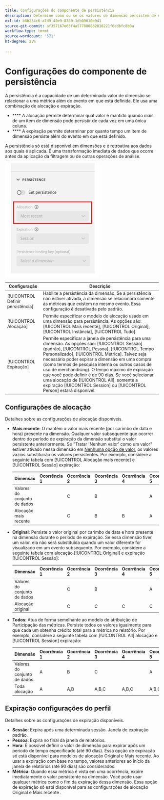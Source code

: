 ```yaml
---
title: Configurações do componente de persistência
description: Determine como ou se os valores de dimensão persistem de um evento para outro.
exl-id: b8b234c6-a7d9-40e9-8380-1db09610b941
source-git-commit: af357167e65f4a577880832818221f6edbfc8b0a
workflow-type: tm+mt
source-wordcount: '571'
ht-degree: 23%

---
```



# Configurações do componente de persistência

A persistência é a capacidade de um determinado valor de dimensão se relacionar a uma métrica além do evento em que está definida. Ele usa uma combinação de alocação e expiração.

* **** A alocação permite determinar qual valor é mantido quando mais de um item de dimensão pode persistir de cada vez em uma única coluna.
* **** A expiração permite determinar por quanto tempo um item de dimensão persiste além do evento em que está definido.

A persistência só está disponível em dimensões e é retroativa aos dados aos quais é aplicada. É uma transformação imediata de dados que ocorre antes da aplicação da filtragem ou de outras operações de análise.

![Persistência](../assets/persistence.png)

| Configuração | Descrição |
| --- | --- |
| [!UICONTROL Definir persistência] | Habilite a persistência da dimensão. Se a persistência não estiver ativada, a dimensão se relacionará somente às métricas que existem no mesmo evento. Essa configuração é desativada pelo padrão. |
| [!UICONTROL Alocação] | Permite especificar o modelo de alocação usado em uma dimensão para persistência. As opções são: [!UICONTROL Mais recente], [!UICONTROL Original], [!UICONTROL Instância], [!UICONTROL Tudo]. |
| [!UICONTROL Expiração] | Permite especificar a janela de persistência para uma dimensão. As opções são: [!UICONTROL Sessão] (padrão), [!UICONTROL Pessoa], [!UICONTROL Tempo Personalizado], [!UICONTROL Métrica]. Talvez seja necessário poder expirar a dimensão em uma compra (como termos de pesquisa interna ou outros casos de uso de merchandising). O tempo máximo de expiração que você pode definir é de 90 dias. Se você selecionar uma alocação de [!UICONTROL All], somente a expiração [!UICONTROL Session] ou [!UICONTROL Person] estará disponível. |

## Configurações de alocação

Detalhes sobre as configurações de alocação disponíveis.

* **Mais recente**: O mantém o valor mais recente (por carimbo de data e hora) presente na dimensão. Qualquer valor subsequente que ocorrer dentro do período de expiração da dimensão substitui o valor persistente anteriormente. Se &quot;Tratar &#39;Nenhum valor&#39; como um valor&quot; estiver ativado nessa dimensão em [Nenhuma opção de valor](no-value-options.md), os valores vazios substituirão os valores persistentes. Por exemplo, considere a seguinte tabela com [!UICONTROL Alocação mais recente] e [!UICONTROL Sessão] expiração:

   | Dimensão | Ocorrência 1 | Ocorrência 2 | Ocorrência 3 | Ocorrência 4 | Ocorrência 5 |
   | --- | --- | --- | --- | --- | --- |
   | Valores do conjunto de dados |  | C | B |  | A |
   | Alocação mais recente |  | C | B | B | A |

* **Original**: Persiste o valor original por carimbo de data e hora presente na dimensão durante o período de expiração. Se essa dimensão tiver um valor, ela não será substituída quando um valor diferente for visualizado em um evento subsequente. Por exemplo, considere a seguinte tabela com alocação [!UICONTROL Original] e expiração [!UICONTROL Sessão]:

   | Dimensão | Ocorrência 1 | Ocorrência 2 | Ocorrência 3 | Ocorrência 4 | Ocorrência 5 |
   | --- | --- | --- | --- | --- | --- |
   | Valores do conjunto de dados |  | C | B |  | A |
   | Alocação original |  | C | C | C | C |

* **Todos**: Atua de forma semelhante ao modelo de atribuição   de Participação das métricas. Persiste todos os valores igualmente para que cada um obtenha crédito total para a métrica no relatório. Por exemplo, considere a seguinte tabela com [!UICONTROL All] alocação e [!UICONTROL Session] expiração:

   | Dimensão | Ocorrência 1 | Ocorrência 2 | Ocorrência 3 | Ocorrência 4 | Ocorrência 5 |
   | --- | --- | --- | --- | --- | --- |
   | Valores do conjunto de dados | A | B | C |  | A |
   | Toda alocação | A | A,B | A,B,C | A,B,C | A,B,C |

## Expiração configurações do perfil

Detalhes sobre as configurações de expiração disponíveis.

* **Sessão**: Expira após uma determinada sessão. Janela de expiração padrão.
* **Pessoa**: Expira no final da janela de relatórios.
* **Hora**: É possível definir o valor de dimensão para expirar após um período de tempo especificado (até 90 dias). Essa opção de expiração só está disponível para modelos de alocação Original e Mais recente. Ao usar a expiração com base no tempo, valores anteriores ao início da janela de relatórios (até 90 dias) são considerados.
* **Métrica**: Quando essa métrica é vista em uma ocorrência, expire imediatamente o valor persistente na dimensão. Você pode usar qualquer métrica como o fim da expiração dessa dimensão. Essa opção de expiração só está disponível para as configurações de alocação Original e Mais recente .
